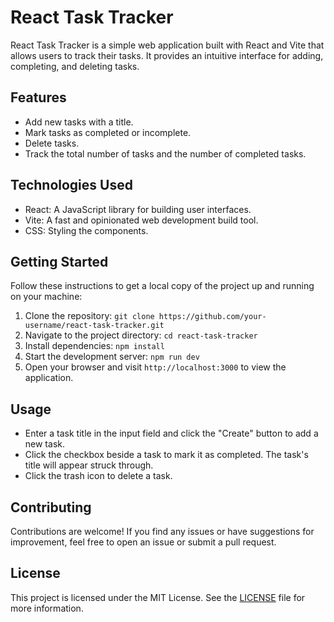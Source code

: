 # React Task Tracker

React Task Tracker is a simple web application built with React and Vite that allows users to track their tasks. It provides an intuitive interface for adding, completing, and deleting tasks.

## Features

- Add new tasks with a title.
- Mark tasks as completed or incomplete.
- Delete tasks.
- Track the total number of tasks and the number of completed tasks.

## Technologies Used

- React: A JavaScript library for building user interfaces.
- Vite: A fast and opinionated web development build tool.
- CSS: Styling the components.

## Getting Started

Follow these instructions to get a local copy of the project up and running on your machine:

1. Clone the repository: `git clone https://github.com/your-username/react-task-tracker.git`
2. Navigate to the project directory: `cd react-task-tracker`
3. Install dependencies: `npm install`
4. Start the development server: `npm run dev`
5. Open your browser and visit `http://localhost:3000` to view the application.

## Usage

- Enter a task title in the input field and click the "Create" button to add a new task.
- Click the checkbox beside a task to mark it as completed. The task's title will appear struck through.
- Click the trash icon to delete a task.

## Contributing

Contributions are welcome! If you find any issues or have suggestions for improvement, feel free to open an issue or submit a pull request.

## License

This project is licensed under the MIT License. See the [LICENSE](LICENSE) file for more information.

